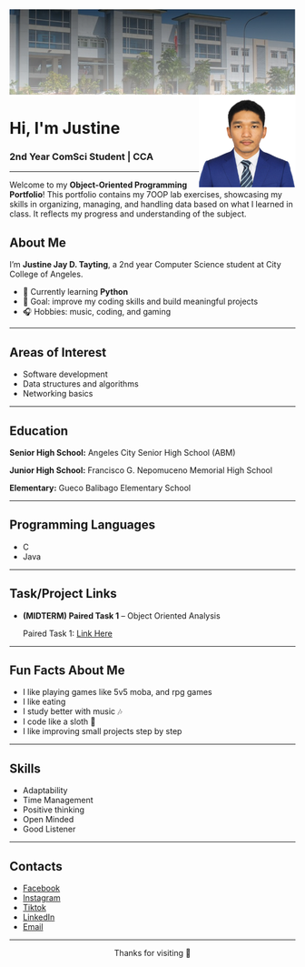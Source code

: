 <img width="1100" height="150" alt="image" src="images/Justine_Banner.png" />

<img align="right" src="images/Justine.profile.png" width="170" height="160">

# Hi, I'm Justine
### 2nd Year ComSci Student | CCA

---
Welcome to my **Object-Oriented Programming Portfolio**! This portfolio contains my 7OOP lab exercises, showcasing my skills in organizing, managing, 
and handling data based on what I learned in class. It reflects my progress and understanding of the subject.

## About Me

I’m **Justine Jay D. Tayting**, a 2nd year Computer Science student at City College of Angeles.  
- 🌱 Currently learning **Python**   
- 🎯 Goal: improve my coding skills and build meaningful projects  
- 🎧 Hobbies: music, coding, and gaming 

---

## Areas of Interest
- Software development  
- Data structures and algorithms  
- Networking basics  

---

## Education
 **Senior High School:** Angeles City Senior High School (ABM)  
 
 **Junior High School:** Francisco G. Nepomuceno Memorial High School 
 
 **Elementary:** Gueco Balibago Elementary School

---
 
## Programming Languages
- C  
- Java  

---

## Task/Project Links

- **(MIDTERM) Paired Task 1** – Object Oriented Analysis
  
  Paired Task 1: [Link Here](https://github.com/tayting05/7OOP-Lab-Task/blob/main/Task&Projects/MIDTERM/Paired%20Task%201.md)

---

## Fun Facts About Me
- I like playing games like 5v5 moba, and rpg games 
- I like eating 
- I study better with music 🎶
- I code like a sloth 🤣  
- I like improving small projects step by step  

---

## Skills
- Adaptability 
- Time Management  
- Positive thinking   
- Open Minded 
- Good Listener   
 
---

## Contacts
- [Facebook](https://facebook.com/tayting05)
- [Instagram](https://instagram.com/tayting05/)
- [Tiktok](https://tiktok.com/@tayting05/)
- [LinkedIn](https://linkedin.com/in/justine-jay-tayting-406aa6332/)  
- [Email](https://mail.google.com/mail/u/0/?fs=1&to=jtayting24-1435@cca.edu.ph&tf=cm)

---
<p align="center">Thanks for visiting 🚀</p>
